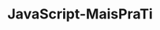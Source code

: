 <div>
  <link rel="stylesheet" type='text/css' href="https://cdn.jsdelivr.net/gh/devicons/devicon@latest/devicon.min.css" width="50" title="JavaScript" />
</div>

# JavaScript-MaisPraTi
